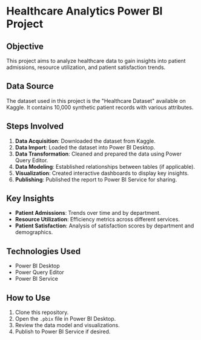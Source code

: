 # Healthcare Analytics Power BI Project

## Objective

This project aims to analyze healthcare data to gain insights into patient admissions, resource utilization, and patient satisfaction trends.

## Data Source

The dataset used in this project is the "Healthcare Dataset" available on Kaggle. It contains 10,000 synthetic patient records with various attributes.

## Steps Involved

1. **Data Acquisition**: Downloaded the dataset from Kaggle.
2. **Data Import**: Loaded the dataset into Power BI Desktop.
3. **Data Transformation**: Cleaned and prepared the data using Power Query Editor.
4. **Data Modeling**: Established relationships between tables (if applicable).
5. **Visualization**: Created interactive dashboards to display key insights.
6. **Publishing**: Published the report to Power BI Service for sharing.

## Key Insights

- **Patient Admissions**: Trends over time and by department.
- **Resource Utilization**: Efficiency metrics across different services.
- **Patient Satisfaction**: Analysis of satisfaction scores by department and demographics.

## Technologies Used

- Power BI Desktop
- Power Query Editor
- Power BI Service

## How to Use

1. Clone this repository.
2. Open the `.pbix` file in Power BI Desktop.
3. Review the data model and visualizations.
4. Publish to Power BI Service if desired.

